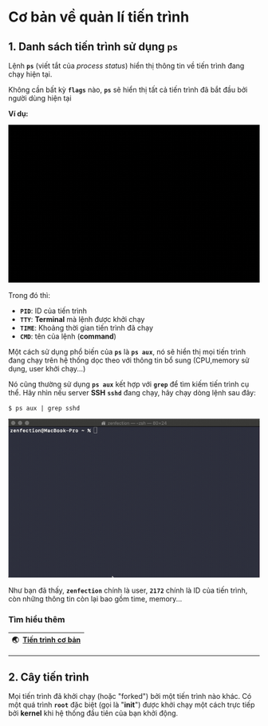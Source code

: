 # Cơ bản về quản lí tiến trình

## 1. Danh sách tiến trình sử dụng **`ps`**

Lệnh **`ps`** (viết tắt của *process status*) hiển thị thông tin về tiến trình đang chạy hiện tại.

Không cần bất kỳ **`flags`** nào, **`ps`** sẽ hiển thị tất cả tiến trình đã bắt đầu bởi người dùng hiện tại

**Ví dụ:**    

![2020-08-11 15.09.36.gif](https://raw.githubusercontent.com/Zenfection/Image/master/2020/08/11-15-10-01-2020-08-11%2015.09.36.gif)

Trong đó thì:

- **`PID`**: ID của tiến trình
- **`TTY`**: **Terminal** mà lệnh được khởi chạy
- **`TIME`**: Khoảng thời gian tiến trình đã chạy
- **`CMD`**: tên của lệnh (**command**)

Một cách sử dụng phổ biến của **`ps`** là **`ps aux`**, nó sẽ hiển thị mọi tiến trình đang chạy trên hệ thống dọc theo với thông tin bổ sung (CPU,memory sử dụng, user khởi chạy...)

Nó cũng thường sử dụng **`ps aux`** kết hợp với **`grep`** để tìm kiếm tiến trình cụ thể. Hãy nhìn nếu server **SSH** **`sshd`** đang chạy, hãy chạy dòng lệnh sau đây:

```shell
$ ps aux | grep sshd
```

![2020-08-11 15.16.20.gif](https://raw.githubusercontent.com/Zenfection/Image/master/2020/08/11-15-17-28-2020-08-11%2015.16.20.gif)

Như bạn đã thấy, **`zenfection`** chính là user, **`2172`** chính là ID của tiến trình, còn những thông tin còn lại bao gồm time,  memory...

### Tìm hiểu thêm

| 🌏  [Tiến trình cơ bản](http://www.tldp.org/LDP/intro-linux/html/sect_04_01.html) |
| --------------------------------------------------------------------------------- |

---

## 2. Cây tiến trình

Mọi tiến trình đã khởi chạy (hoặc "forked") bởi một tiến trình nào khác. Có một quá trình **`root`** đặc biệt (gọi là "**init**") được khởi chạy một cách trực tiếp bởi **kernel** khi hệ thống đầu tiên của bạn khởi động.


